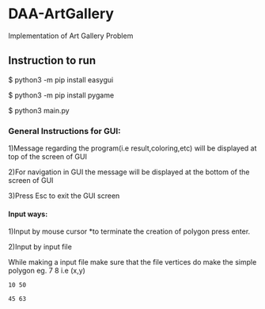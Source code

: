 # DAA-ArtGallery
Implementation of Art Gallery Problem

## Instruction to run 

$ python3 -m pip install easygui

$ python3 -m pip install pygame

$ python3 main.py

### General Instructions for GUI:

 1)Message regarding the program(i.e result,coloring,etc) will be displayed at top of the screen of GUI 
 
 2)For navigation in GUI the message will be displayed at the bottom of the screen of GUI
 
 3)Press Esc to exit the GUI screen
 

#### Input ways:

1)Input by mouse cursor
	*to terminate the creation of polygon press enter.
  
2)Input by input file

While making a input file make sure that the file vertices do make the simple polygon
eg. 7 8   i.e (x,y)

    10 50
    
    45 63
